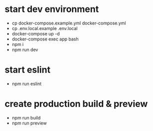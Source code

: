 # start dev environment
- cp docker-compose.example.yml docker-compose.yml
- cp .env.local.example .env.local
- docker-compose up -d
- docker-compose exec app bash
- npm i
- npm run dev

# start eslint
- npm run eslint

# create production build & preview
- npm run build
- npm run preview
